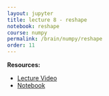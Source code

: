 ```yaml
---
layout: jupyter
title: lecture 8 - reshape
notebook: reshape
course: numpy
permalink: /brain/numpy/reshape
order: 11
---
```


**Resources:**
- [Lecture Video](https://youtu.be/m_rYwLN3kJY?feature=shared)
- [Notebook](/assets/notebooks/reshape.ipynb)
